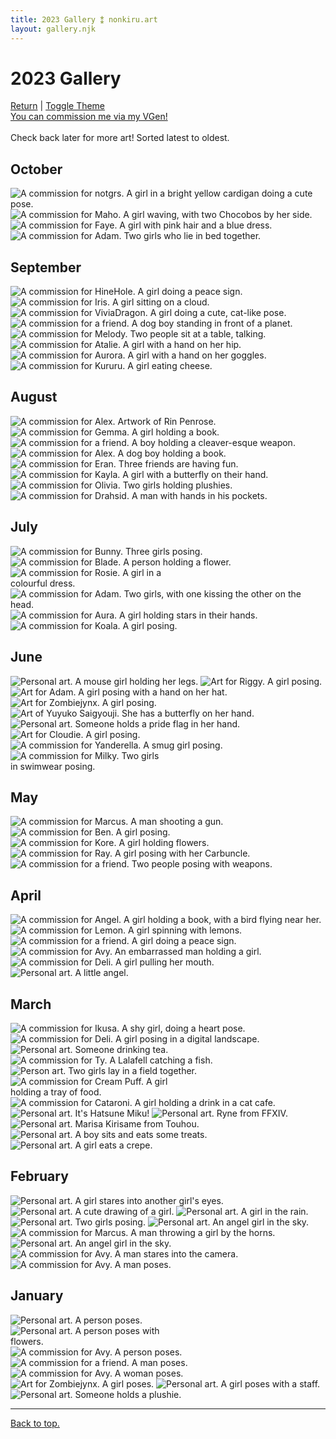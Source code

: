 ```yaml
---
title: 2023 Gallery ⁑ nonkiru.art
layout: gallery.njk
---
```


<h1>2023 Gallery</h1>
<a href="/art/">Return</a> | <a href="#" id="theme-toggle" onclick="modeSwitcher()">Toggle Theme</a>
<br><a href="https://vgen.co/nonkiru">You can commission me via my VGen!</a>
<br>
<br>Check back later for more art! Sorted latest to oldest.
<h2>October</h2>
<img src="../assets/artwork/2023/notgrs.png" alt="A commission for notgrs. A girl in a bright yellow cardigan doing a cute pose.">
<img src="../assets/artwork/2023/ramen.png" alt="A commission for Maho. A girl waving, with two Chocobos by her side.">
<img src="../assets/artwork/2023/faye.png" alt="A commission for Faye. A girl with pink hair and a blue dress.">
<img src="../assets/artwork/2023/adam_4.png" alt="A commission for Adam. Two girls who lie in bed together.">
<h2>September</h2>
<img src="../assets/artwork/2023/hine.png" alt="A commission for HineHole. A girl doing a peace sign.">
<img src="../assets/artwork/2023/iris.png" alt="A commission for Iris. A girl sitting on a cloud.">
<img src="../assets/artwork/2023/vivia.png" alt="A commission for ViviaDragon. A girl doing a cute, cat-like pose.">
<img src="../assets/artwork/2023/ryuji.png" alt="A commission for a friend. A dog boy standing in front of a planet.">
<img src="../assets/artwork/2023/melody.png" alt="A commission for Melody. Two people sit at a table, talking.">
<img src="../assets/artwork/2023/atalie.png" alt="A commission for Atalie. A girl with a hand on her hip.">
<img src="../assets/artwork/2023/aurora.png" alt="A commission for Aurora. A girl with a hand on her goggles.">
<img src="../assets/artwork/2023/kururu.png" alt="A commission for Kururu. A girl eating cheese.">
<h2>August</h2>
<img src="../assets/artwork/2023/rin.png" alt="A commission for Alex. Artwork of Rin Penrose.">
<img src="../assets/artwork/2023/gemma.png" alt="A commission for Gemma. A girl holding a book.">
<img src="../assets/artwork/2023/ethan.png" alt="A commission for a friend. A boy holding a cleaver-esque weapon.">
<img src="../assets/artwork/2023/alex.png" alt="A commission for Alex. A dog boy holding a book.">
<img src="../assets/artwork/2023/eran.png" alt="A commission for Eran. Three friends are having fun.">
<img src="../assets/artwork/2023/kayla.png" alt="A commission for Kayla. A girl with a butterfly on their hand.">
<img src="../assets/artwork/2023/sanrio.png" alt="A commission for Olivia. Two girls holding plushies.">
<img src="../assets/artwork/2023/drahsid.png" alt="A commission for Drahsid. A man with hands in his pockets.">
<h2>July</h2>
<img src="../assets/artwork/2023/bunny.png" alt="A commission for Bunny. Three girls posing.">
<img src="../assets/artwork/2023/blade.png" alt="A commission for Blade. A person holding a flower.">
<br>
<img src="../assets/artwork/2023/rosie.png" alt="A commission for Rosie. A girl in a colourful dress." style="max-width: 50%;">
<br>
<img src="../assets/artwork/2023/adam_3.png" alt="A commission for Adam. Two girls, with one kissing the other on the head.">
<img src="../assets/artwork/2023/aura.png" alt="A commission for Aura. A girl holding stars in their hands.">
<img src="../assets/artwork/2023/koala.png" alt="A commission for Koala. A girl posing.">
<h2>June</h2>
<img src="../assets/artwork/2023/mouse.png" alt="Personal art. A mouse girl holding her legs.">
<img src="../assets/artwork/2023/riggy.png" alt="Art for Riggy. A girl posing.">
<img src="../assets/artwork/2023/adam.png" alt="Art for Adam. A girl posing with a hand on her hat.">
<img src="../assets/artwork/2023/izumi.png" alt="Art for Zombiejynx. A girl posing.">
<img src="../assets/artwork/2023/yuyuko.png" alt="Art of Yuyuko Saigyouji. She has a butterfly on her hand.">
<br>
<img src="../assets/artwork/2023/pride.png" alt="Personal art. Someone holds a pride flag in her hand.">
<img src="../assets/artwork/2023/miyoki.png" alt="Art for Cloudie. A girl posing.">
<img src="../assets/artwork/2023/yanderella.png" alt="A commission for Yanderella. A smug girl posing.">
<br>
<img src="../assets/artwork/2023/milky.png" alt="A commission for Milky. Two girls in swimwear posing." style="max-width: 50%;">
<h2>May</h2>
<img src="../assets/artwork/2023/marcus.png" alt="A commission for Marcus. A man shooting a gun.">
<img src="../assets/artwork/2023/ben.png" alt="A commission for Ben. A girl posing.">
<img src="../assets/artwork/2023/kore.png" alt="A commission for Kore. A girl holding flowers.">
<img src="../assets/artwork/2023/ray.png" alt="A commission for Ray. A girl posing with her Carbuncle.">
<img src="../assets/artwork/2023/liam.png" alt="A commission for a friend. Two people posing with weapons.">
<h2>April</h2>
<img src="../assets/artwork/2023/angel.png" alt="A commission for Angel. A girl holding a book, with a bird flying near her.">
<img src="../assets/artwork/2023/lemon.png" alt="A commission for Lemon. A girl spinning with lemons.">
<img src="../assets/artwork/2023/mezuki.png" alt="A commission for a friend. A girl doing a peace sign.">
<img src="../assets/artwork/2023/avyvoksis.png" alt="A commission for Avy. An embarrassed man holding a girl.">
<img src="../assets/artwork/2023/deli.png" alt="A commission for Deli. A girl pulling her mouth.">
<br>
<img src="../assets/artwork/2023/maron.png" alt="Personal art. A little angel.">
<h2>March</h2>
<img src="../assets/artwork/2023/ikusa.png" alt="A commission for Ikusa. A shy girl, doing a heart pose.">
<img src="../assets/artwork/2023/deli_low.png" alt="A commission for Deli. A girl posing in a digital landscape.">
<img src="../assets/artwork/2023/tea.png" alt="Personal art. Someone drinking tea.">
<img src="../assets/artwork/2023/ty.png" alt="A commission for Ty. A Lalafell catching a fish.">
<img src="../assets/artwork/2023/lesbians.png" alt="Person art. Two girls lay in a field together.">
<br>
<img src="../assets/artwork/2023/cream_puff.png" alt="A commission for Cream Puff. A girl holding a tray of food." style="max-width: 50%;">
<br>
<img src="../assets/artwork/2023/cataroni.png" alt="A commission for Cataroni. A girl holding a drink in a cat cafe.">
<img src="../assets/artwork/2023/digitallightsmiku.png" alt="Personal art. It's Hatsune Miku!">
<img src="../assets/artwork/2023/ryne.png" alt="Personal art. Ryne from FFXIV.">
<img src="../assets/artwork/2023/marisa.png" alt="Personal art. Marisa Kirisame from Touhou.">
<img src="../assets/artwork/2023/kou.png" alt="Personal art. A boy sits and eats some treats.">
<img src="../assets/artwork/2023/umemi.png" alt="Personal art. A girl eats a crepe.">
<h2>February</h2>
<img src="../assets/artwork/2023/intoxicated.png" alt="Personal art. A girl stares into another girl's eyes.">
<img src="../assets/artwork/2023/umemi_old.png" alt="Personal art. A cute drawing of a girl.">
<img src="../assets/artwork/2023/brolly.png" alt="Personal art. A girl in the rain.">
<img src="../assets/artwork/2023/devil.png" alt="Personal art. Two girls posing.">
<img src="../assets/artwork/2023/angel_2.png" alt="Personal art. An angel girl in the sky.">
<img src="../assets/artwork/2023/trollface.png" alt="A commission for Marcus. A man throwing a girl by the horns.">
<img src="../assets/artwork/2023/maron_2.png" alt="Personal art. An angel girl in the sky.">
<img src="../assets/artwork/2023/rom.png" alt="A commission for Avy. A man stares into the camera.">
<img src="../assets/artwork/2023/dan.png" alt="A commission for Avy. A man poses.">
<h2>January</h2>
<img src="../assets/artwork/2023/jupiter.png" alt="Personal art. A person poses.">
<br>
<img src="../assets/artwork/2023/non.png" alt="Personal art. A person poses with flowers." style="max-width: 50%;">
<br>
<img src="../assets/artwork/2023/myu.png" alt="A commission for Avy. A person poses.">
<img src="../assets/artwork/2023/naruto.png" alt="A commission for a friend. A man poses.">
<img src="../assets/artwork/2023/poshushu.png" alt="A commission for Avy. A woman poses.">
<img src="../assets/artwork/2023/jynx.png" alt="Art for Zombiejynx. A girl poses.">
<img src="../assets/artwork/2023/emmadreamdreamer.png" alt="Personal art. A girl poses with a staff.">
<br>
<img src="../assets/artwork/2023/sillynon.png" alt="Personal art. Someone holds a plushie.">

<hr>
<a href="#">Back to top.</a>